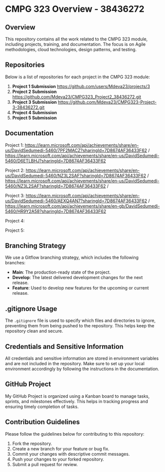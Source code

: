 # CMPG 323 Overview - 38436272

## Overview

This repository contains all the work related to the CMPG 323 module, including projects, training, and documentation. The focus is on Agile methodologies, cloud technologies, design patterns, and testing.

## Repositories

Below is a list of repositories for each project in the CMPG 323 module:

1. **Project 1 Submission**  https://github.com/users/Mdeva23/projects/3
2. **Project 2 Submission**  https://github.com/Mdeva23/CMPG323_Project2_38436272.git
3. **Project 3 Submission**  https://github.com/Mdeva23/CMPG323-Project-3-38436272.git
4. **Project 4 Submission**
5. **Project 5 Submission**

## Documentation

Project 1: https://learn.microsoft.com/api/achievements/share/en-us/DavidSedumedi-5460/7PF2MACZ?sharingId=7D8674AF36433F62 / https://learn.microsoft.com/api/achievements/share/en-us/DavidSedumedi-5460/D6ETLBHJ?sharingId=7D8674AF36433F62

Project 2:  https://learn.microsoft.com/api/achievements/share/en-us/DavidSedumedi-5460/NZ3L2SAF?sharingId=7D8674AF36433F62 / https://learn.microsoft.com/api/achievements/share/en-us/DavidSedumedi-5460/NZ3L2SAF?sharingId=7D8674AF36433F62  / 

Project 3: https://learn.microsoft.com/api/achievements/share/en-us/DavidSedumedi-5460/AEXQ4AN7?sharingId=7D8674AF36433F62  / https://learn.microsoft.com/api/achievements/share/en-gb/DavidSedumedi-5460/HR9Y2A58?sharingId=7D8674AF36433F62

Project 4:

Project 5:

## Branching Strategy

We use a Gitflow branching strategy, which includes the following branches:

- **Main**: The production-ready state of the project.
- **Develop**: The latest delivered development changes for the next release.
- **Feature**: Used to develop new features for the upcoming or current release.

## .gitignore Usage

The `.gitignore` file is used to specify which files and directories to ignore, preventing them from being pushed to the repository. This helps keep the repository clean and secure.

## Credentials and Sensitive Information

All credentials and sensitive information are stored in environment variables and are not included in the repository. Make sure to set up your local environment accordingly by following the instructions in the documentation.

## GitHub Project

My GitHub Project is organized using a Kanban board to manage tasks, sprints, and milestones effectively. This helps in tracking progress and ensuring timely completion of tasks.

## Contribution Guidelines

Please follow the guidelines below for contributing to this repository:

1. Fork the repository.
2. Create a new branch for your feature or bug fix.
3. Commit your changes with descriptive commit messages.
4. Push your changes to your forked repository.
5. Submit a pull request for review.
